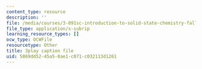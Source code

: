 ```yaml
---
content_type: resource
description: ''
file: /media/courses/3-091sc-introduction-to-solid-state-chemistry-fall-2010/5869dd5245a58ae1c071c032113d1261_l-8-c7g-LY4.srt
file_type: application/x-subrip
learning_resource_types: []
ocw_type: OCWFile
resourcetype: Other
title: 3play caption file
uid: 5869dd52-45a5-8ae1-c071-c032113d1261
---
```

